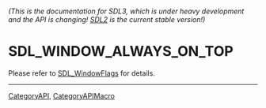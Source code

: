 ###### (This is the documentation for SDL3, which is under heavy development and the API is changing! [SDL2](https://wiki.libsdl.org/SDL2/) is the current stable version!)
# SDL_WINDOW_ALWAYS_ON_TOP

Please refer to [SDL_WindowFlags](SDL_WindowFlags) for details.

----
[CategoryAPI](CategoryAPI), [CategoryAPIMacro](CategoryAPIMacro)

